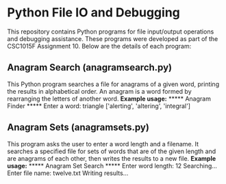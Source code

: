# Python File IO and Debugging
This repository contains Python programs for file input/output operations and debugging assistance. These programs were developed as part of the CSC1015F Assignment 10. Below are the details of each program:

## Anagram Search (anagramsearch.py)
This Python program searches a file for anagrams of a given word, printing the results in alphabetical order. An anagram is a word formed by rearranging the letters of another word. 
**Example usage:**
***** Anagram Finder *****
Enter a word:
triangle
['alerting', 'altering', 'integral']

## Anagram Sets (anagramsets.py)
This program asks the user to enter a word length and a filename. It searches a specified file for sets of words that are of the given length and are anagrams of each other, then writes the results to a new file. 
**Example usage:**
***** Anagram Set Search *****
Enter word length:
12
Searching...
Enter file name:
twelve.txt
Writing results...
